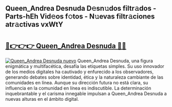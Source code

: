 ## Queen_Andrea Desnuda D𝚎sn𝚞dos filtr𝚊dos - Parts-hEh Vid𝚎os f𝚘tos - N𝚞evas filtr𝚊ciones atr𝚊ctivas vxWtY

# <h2><a href="http://mb1iet.tromn.icu/?c=Queen_Andrea+Desnuda">🔗👉👉👉 Queen_Andrea Desnuda 🔗🔗</a></h2>

[![Queen_Andrea Desnuda nuevo](https://i.imgur.com/pEAQMta.gif)](http://mb1iet.tromn.icu/?c=Queen_Andrea+Desnuda)
Queen_Andrea Desnuda, una figura enigmática y multifacética, desafía las etiquetas simples. Su uso innovador de los medios digitales ha cautivado y enfurecido a los observadores, generando debates sobre identidad, ética y la naturaleza cambiante de las comunidades en línea. Aunque su dirección futura no está clara, su influencia en la comunidad en línea es indiscutible. La determinación inquebrantable y el carisma innegable impulsan a Queen_Andrea Desnuda a nuevas alturas en el ámbito digital.
